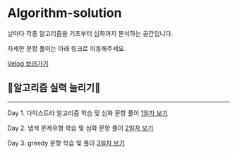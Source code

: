 # Algorithm-solution
날마다 각종 알고리즘을 기초부터 심화까지 분석하는 공간입니다.

자세한 문항 풀이는 아래 링크로 이동해주세요.

[Velog 보러가기](https://velog.io/@kr-sang/series/Algorithm-%ED%92%80%EC%9D%B4)

## 🎁알고리즘 실력 늘리기🎁
-----
Day 1. 다익스트라 알고리즘 학습 및 심화 문항 풀이
[1일차 보기](https://github.com/kr-sang/Algorithm-solution/blob/main/day1/%EB%8B%A4%EC%9D%B5%EC%8A%A4%ED%8A%B8%EB%9D%BC.md)

Day 2. 냅색 문제유형 학습 및 심화 문항 풀이
[2일차 보기](https://github.com/kr-sang/Algorithm-solution/blob/main/day2/%EB%83%85%EC%83%89.md)

Day 3. greedy 문항 학습 및 풀이
[3일차 보기](https://github.com/kr-sang/Algorithm-solution/blob/main/day3/greedy.md)

